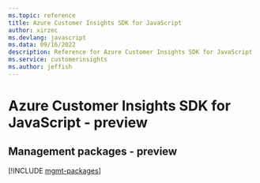 ```yaml
---
ms.topic: reference
title: Azure Customer Insights SDK for JavaScript
author: xirzec
ms.devlang: javascript
ms.data: 09/16/2022
description: Reference for Azure Customer Insights SDK for JavaScript
ms.service: customerinsights
ms.author: jeffish
---
```

# Azure Customer Insights SDK for JavaScript - preview

## Management packages - preview
[!INCLUDE [mgmt-packages](customer-insights-mgmt-index.md)]
